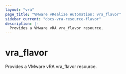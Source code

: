 ```yaml
---
layout: "vra"
page_title: "VMware vRealize Automation: vra_flavor"
sidebar_current: "docs-vra-resource-flavor"
description: |-
  Provides a VMware vRA vra_flavor resource.
---
```


# vra\_flavor

Provides a VMware vRA vra_flavor resource.
